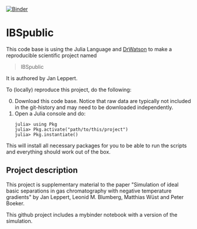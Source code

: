 [![Binder](https://mybinder.org/badge_logo.svg)](https://mybinder.org/v2/gh/JanLeppert/IBSpublic/HEAD?filepath=%2Fnotebooks%2FTGGCibs.ipynb)

# IBSpublic

This code base is using the Julia Language and [DrWatson](https://juliadynamics.github.io/DrWatson.jl/stable/)
to make a reproducible scientific project named
> IBSpublic

It is authored by Jan Leppert.

To (locally) reproduce this project, do the following:

0. Download this code base. Notice that raw data are typically not included in the
   git-history and may need to be downloaded independently.
1. Open a Julia console and do:
   ```
   julia> using Pkg
   julia> Pkg.activate("path/to/this/project")
   julia> Pkg.instantiate()
   ```

This will install all necessary packages for you to be able to run the scripts and
everything should work out of the box.

## Project description

This project is supplementary material to the paper "Simulation of ideal basic separations in gas chromatography with negative temperature gradients" by Jan Leppert, Leonid M. Blumberg, Matthias Wüst and Peter Boeker.

This github project includes a mybinder notebook with a version of the simulation.
